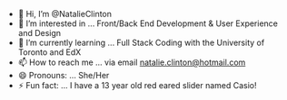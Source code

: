 - 👋 Hi, I’m @NatalieClinton
- 👀 I’m interested in ... Front/Back End Development & User Experience and Design
- 🌱 I’m currently learning ... Full Stack Coding with the University of Toronto and EdX
- 📫 How to reach me ... via email natalie.clinton@hotmail.com
- 😄 Pronouns: ... She/Her
- ⚡ Fun fact: ... I have a 13 year old red eared slider named Casio!

<!---
NatalieClinton/NatalieClinton is a ✨ special ✨ repository because its `README.md` (this file) appears on your GitHub profile.
You can click the Preview link to take a look at your changes.
--->
